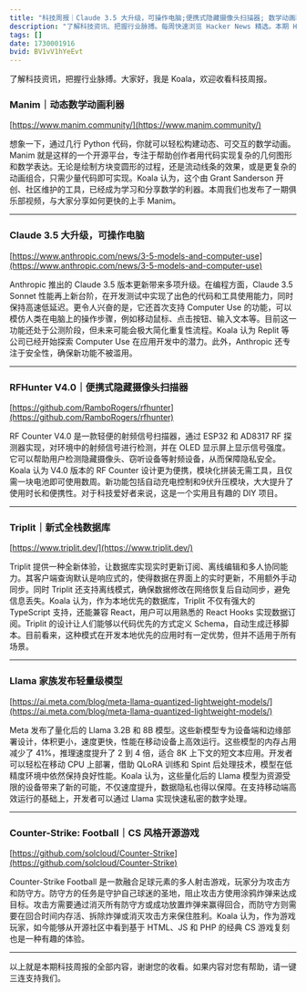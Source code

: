 ```yaml
---
title: "科技周报｜Claude 3.5 大升级，可操作电脑;便携式隐藏摄像头扫描器; 数学动画利器;"
description: "了解科技资讯、把握行业脉搏。每周快速浏览 Hacker News 精选。本期 Hacker Newsletter 地址：https://buttondown.com/hacker-newsletter/archive/hacker-newsletter-719/"
tags: []
date: 1730001916
bvid: BV1vV1hYeEvt
---
```

了解科技资讯，把握行业脉搏。大家好，我是 Koala，欢迎收看科技周报。

### Manim｜动态数学动画利器
[https://www.manim.community/](https://www.manim.community/)

想象一下，通过几行 Python 代码，你就可以轻松构建动态、可交互的数学动画。Manim 就是这样的一个开源平台，专注于帮助创作者用代码实现复杂的几何图形和数学表达。无论是绘制方块变圆形的过程，还是流动线条的效果，或是更复杂的动画组合，只需少量代码即可实现。Koala 认为，这个由 Grant Sanderson 开创、社区维护的工具，已经成为学习和分享数学的利器。本周我们也发布了一期俱乐部视频，与大家分享如何更快的上手 Manim。

---

### Claude 3.5 大升级，可操作电脑
[https://www.anthropic.com/news/3-5-models-and-computer-use](https://www.anthropic.com/news/3-5-models-and-computer-use)

Anthropic 推出的 Claude 3.5 版本更新带来多项升级。在编程方面，Claude 3.5 Sonnet 性能再上新台阶，在开发测试中实现了出色的代码和工具使用能力，同时保持高速低延迟。更令人兴奋的是，它还首次支持 Computer Use 的功能，可以模仿人类在电脑上的操作步骤，例如移动鼠标、点击按钮、输入文本等。目前这一功能还处于公测阶段，但未来可能会极大简化重复性流程。Koala 认为 Replit 等公司已经开始探索 Computer Use 在应用开发中的潜力。此外，Anthropic 还专注于安全性，确保新功能不被滥用。

---

### RFHunter V4.0｜便携式隐藏摄像头扫描器
[https://github.com/RamboRogers/rfhunter](https://github.com/RamboRogers/rfhunter)

RF Counter V4.0 是一款轻便的射频信号扫描器，通过 ESP32 和 AD8317 RF 探测器实现，对环境中的射频信号进行检测，并在 OLED 显示屏上显示信号强度。它可以帮助用户检测隐藏摄像头、窃听设备等射频设备，从而保障隐私安全。Koala 认为 V4.0 版本的 RF Counter 设计更为便携，模块化拼装无需工具，且仅需一块电池即可使用数周。新功能包括自动充电控制和9伏升压模块，大大提升了使用时长和便携性。对于科技爱好者来说，这是一个实用且有趣的 DIY 项目。

---

### Triplit｜新式全栈数据库
[https://www.triplit.dev/](https://www.triplit.dev/)

Triplit 提供一种全新体验，让数据库实现实时更新订阅、离线编辑和多人协同能力。其客户端查询默认是响应式的，使得数据在界面上的实时更新，不用额外手动同步。同时 Triplit 还支持离线模式，确保数据修改在网络恢复后自动同步，避免信息丢失。Koala 认为，作为本地优先的数据库，Triplit 不仅有强大的 TypeScript 支持，还能兼容 React，用户可以用熟悉的 React Hooks 实现数据订阅。Triplit 的设计让人们能够以代码优先的方式定义 Schema，自动生成迁移脚本。目前看来，这种模式在开发本地优先的应用时有一定优势，但并不适用于所有场景。

---

### Llama 家族发布轻量级模型
[https://ai.meta.com/blog/meta-llama-quantized-lightweight-models/](https://ai.meta.com/blog/meta-llama-quantized-lightweight-models/)

Meta 发布了量化后的 Llama 3.2B 和 8B 模型。这些新模型专为设备端和边缘部署设计，体积更小，速度更快，性能在移动设备上高效运行。这些模型的内存占用减少了 41%，推理速度提升了 2 到 4 倍，适合 8K 上下文的短文本应用。开发者可以轻松在移动 CPU 上部署，借助 QLoRA 训练和 Spint 后处理技术，模型在低精度环境中依然保持良好性能。Koala 认为，这些量化后的 Llama 模型为资源受限的设备带来了新的可能，不仅速度提升，数据隐私也得以保障。在支持移动端高效运行的基础上，开发者可以通过 Llama 实现快速私密的数字处理。

---

### Counter-Strike: Football｜CS 风格开源游戏
[https://github.com/solcloud/Counter-Strike](https://github.com/solcloud/Counter-Strike)

Counter-Strike Football 是一款融合足球元素的多人射击游戏，玩家分为攻击方和防守方。防守方的任务是守护自己球迷的圣地，阻止攻击方使用涂鸦炸弹来达成目标。攻击方需要通过消灭所有防守方或成功放置炸弹来赢得回合，而防守方则需要在回合时间内存活、拆除炸弹或消灭攻击方来保住胜利。Koala 认为，作为游戏玩家，如今能够从开源社区中看到基于 HTML、JS 和 PHP 的经典 CS 游戏复刻也是一种有趣的体验。

---

以上就是本期科技周报的全部内容，谢谢您的收看。如果内容对您有帮助，请一键三连支持我们。


